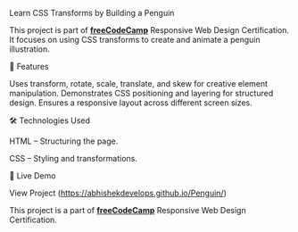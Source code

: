 Learn CSS Transforms by Building a Penguin

This project is part of **[freeCodeCamp](https://www.freecodecamp.org/)**  Responsive Web Design Certification. It focuses on using CSS transforms to create and animate a penguin illustration.

📌 Features

Uses transform, rotate, scale, translate, and skew for creative element manipulation.
Demonstrates CSS positioning and layering for structured design.
Ensures a responsive layout across different screen sizes.

🛠️ Technologies Used

HTML – Structuring the page.

CSS – Styling and transformations.

🚀 Live Demo

View Project  (https://abhishekdevelops.github.io/Penguin/)


This project is a part of **[freeCodeCamp](https://www.freecodecamp.org/)** Responsive Web Design Certification.
